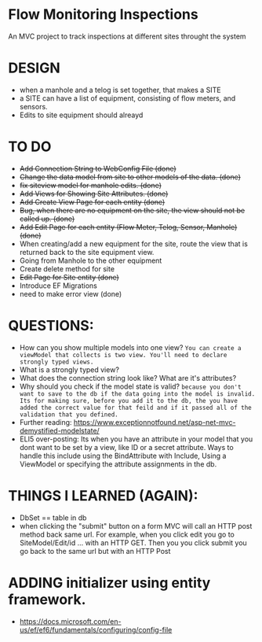# Flow Monitoring Inspections
An MVC project to track inspections at different sites throught the system

# DESIGN
* when a manhole and a telog is set together, that makes a SITE
* a SITE can have a list of equipment, consisting of flow meters, and sensors.
* Edits to site equipment should alreayd 

# TO DO
* ~~Add Connection String to WebConfig File (done)~~
* ~~Change the data model from site to other models of the data. (done)~~
* ~~fix siteview model for manhole edits. (done)~~
* ~~Add Views for Showing Site Attributes. (done)~~
* ~~Add Create View Page for each entity (done)~~
* ~~Bug, when there are no equipment on the site, the view should not be called up. (done)~~
* ~~Add Edit Page for each entity (Flow Meter, Telog, Sensor, Manhole) (done)~~
* When creating/add a new equipment for the site, route the view that is returned back to the site equipment view.
* Going from Manhole to the other equipment
* Create delete method for site
* ~~Edit Page for Site entity (done)~~
* Introduce EF Migrations
* need to make error view (done)

# QUESTIONS:
* How can you show multiple models into one view?
```You can create a viewModel that collects is two view. You'll need to declare strongly typed views.```
* What is a strongly typed view?
* What does the connection string look like? What are it's attributes?
* Why should you check if the model state is valid? ```because you don't want to save to the db if the data going into the model is invalid. Its for making sure, before you add it to the db, the you have added the correct value for that feild and if it passed all of the validation that you defined.```
* Further reading: https://www.exceptionnotfound.net/asp-net-mvc-demystified-modelstate/
* ELI5 over-posting: Its when you have an attribute in your model that you dont want to be set by a view, like ID or a secret attribute. Ways to handle this include using the BindAttribute with Include, Using a ViewModel or specifying the attribute assignments in the db.

# THINGS I LEARNED (AGAIN):
* DbSet == table in db
* when clicking the "submit" button on a form MVC will call an HTTP post method back same url. For example, when you click edit you go to SiteModel/Edit/id ... with an HTTP GET. Then you you click submit you go back to the same url but with an HTTP Post


# ADDING initializer using entity framework.
* https://docs.microsoft.com/en-us/ef/ef6/fundamentals/configuring/config-file